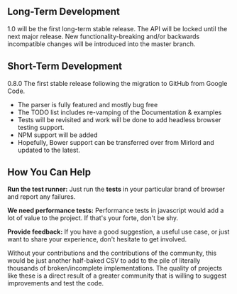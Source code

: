 ## Long-Term Development

1.0 will be the first long-term stable release. The API will be locked until the next major release. New functionality-breaking and/or backwards incompatible changes will be introduced into the master branch.

## Short-Term Development

0.8.0 The first stable release following the migration to GitHub from Google Code.

* The parser is fully featured and mostly bug free
* The TODO list includes re-vamping of the Documentation & examples
* Tests will be revisited and work will be done to add headless browser testing support.
* NPM support will be added
* Hopefully, Bower support can be transferred over from Mirlord and updated to the latest.

## How You Can Help

**Run the test runner:** Just run the **tests** in your particular brand of browser and report any failures.

**We need performance tests:** Performance tests in javascript would add a lot of value to the project. If that's your forte, don't be shy.

**Provide feedback:** If you have a good suggestion, a useful use case, or just want to share your experience, don't hesitate to get involved.

Without your contributions and the contributions of the community, this would be just another half-baked CSV to add to the pile of literally thousands of broken/incomplete implementations. The quality of projects like these is a direct result of a greater community that is willing to suggest improvements and test the code.